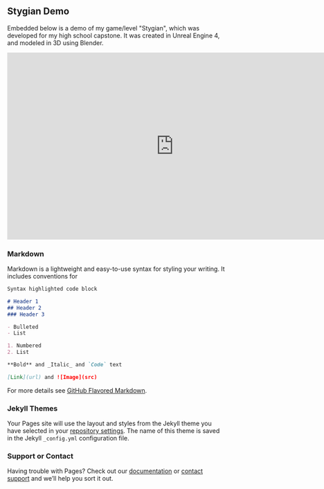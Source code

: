 ## Stygian Demo

Embedded below is a demo of my game/level "Stygian", which was developed for my high school capstone. It was created in Unreal Engine 4, and modeled in 3D using Blender.

<iframe width="768" height="432" src="https://www.youtube.com/embed/dQw4w9WgXcQ" frameborder="0" allow="autoplay; encrypted-media" allowfullscreen></iframe>

### Markdown

Markdown is a lightweight and easy-to-use syntax for styling your writing. It includes conventions for

```markdown
Syntax highlighted code block

# Header 1
## Header 2
### Header 3

- Bulleted
- List

1. Numbered
2. List

**Bold** and _Italic_ and `Code` text

[Link](url) and ![Image](src)
```

For more details see [GitHub Flavored Markdown](https://guides.github.com/features/mastering-markdown/).

### Jekyll Themes

Your Pages site will use the layout and styles from the Jekyll theme you have selected in your [repository settings](https://github.com/micoo227/Michael-Renda-Stygian/settings). The name of this theme is saved in the Jekyll `_config.yml` configuration file.

### Support or Contact

Having trouble with Pages? Check out our [documentation](https://docs.github.com/categories/github-pages-basics/) or [contact support](https://github.com/contact) and we’ll help you sort it out.
